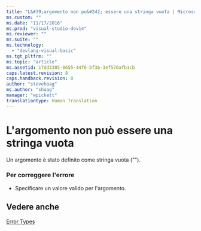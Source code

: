 ```yaml
---
title: "L&#39;argomento non pu&#242; essere una stringa vuota | Microsoft Docs"
ms.custom: ""
ms.date: "11/17/2016"
ms.prod: "visual-studio-dev14"
ms.reviewer: ""
ms.suite: ""
ms.technology: 
  - "devlang-visual-basic"
ms.tgt_pltfrm: ""
ms.topic: "article"
ms.assetid: 17dd3385-8655-44f6-bf36-3ef570afb1cb
caps.latest.revision: 8
caps.handback.revision: 8
author: "stevehoag"
ms.author: "shoag"
manager: "wpickett"
translationtype: Human Translation
---
```

# L&#39;argomento non pu&#242; essere una stringa vuota
Un argomento è stato definito come stringa vuota \(""\).  
  
### Per correggere l'errore  
  
-   Specificare un valore valido per l'argomento.  
  
## Vedere anche  
 [Error Types](../../visual-basic/programming-guide/language-features/error-types.md)